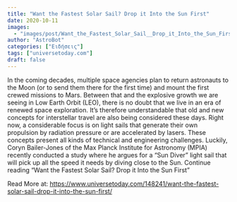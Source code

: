 ```yaml
---
title: "Want the Fastest Solar Sail? Drop it Into the Sun First"
date: 2020-10-11
images:
  - "images/post/Want_the_Fastest_Solar_Sail__Drop_it_Into_the_Sun_First.jpg"
author: "AstroBot"
categories: ["Ειδήσεις"]
tags: ["universetoday.com"]
draft: false
---
```


 In the coming decades, multiple space agencies plan to return astronauts to the Moon (or to send them there for the first time) and mount the first crewed missions to Mars. Between that and the explosive growth we are seeing in Low Earth Orbit (LEO), there is no doubt that we live in an era of renewed space exploration. It’s therefore understandable that old and new concepts for interstellar travel are also being considered these days. Right now, a considerable focus is on light sails that generate their own propulsion by radiation pressure or are accelerated by lasers. These concepts present all kinds of technical and engineering challenges. Luckily, Coryn Bailer-Jones of the Max Planck Institute for Astronomy (MPIA) recently conducted a study where he argues for a “Sun Diver” light sail that will pick up all the speed it needs by diving close to the Sun. Continue reading “Want the Fastest Solar Sail? Drop it Into the Sun First” 

Read More at: https://www.universetoday.com/148241/want-the-fastest-solar-sail-drop-it-into-the-sun-first/
